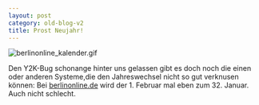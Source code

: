 ```yaml
---
layout: post
category: old-blog-v2
title: Prost Neujahr!
---
```


![berlinonline_kalender.gif](/images-blog/old-blogs/berlinonline_kalender.gif)

Den Y2K-Bug schonange hinter uns gelassen gibt es doch noch die einen oder anderen Systeme,die den Jahreswechsel nicht so gut verknusen können: Bei [berlinonline.de](http://www.berlinonline.de/tip/kalender/.bin/index.php/party/suchmaske/index.html) wird der 1. Februar mal eben zum 32. Januar. Auch nicht schlecht.

